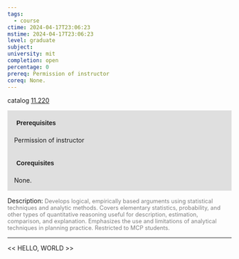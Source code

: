 ```yaml
---
tags:
  - course
ctime: 2024-04-17T23:06:23
mstime: 2024-04-17T23:06:23
level: graduate
subject: 
university: mit
completion: open
percentage: 0
prereq: Permission of instructor
coreq: None.
---
```


catalog [11.220](http://student.mit.edu/catalog/m11b.html#11.220)

<span style="display: block; padding: 15px; background-color: rgb(100, 100, 100, 0.2);"><font id="m_prereq494_0" style="display: block; font-family: Arial, sans-serif; font-weight: bold; padding: 5px">Prerequisites</font><br><span id="prereq494_0">Permission of instructor</span></span>
<span style="display: block; padding: 15px; background-color: rgb(100, 100, 100, 0.2);"><font id="m_coreq494_0" style="display: block; font-family: Arial, sans-serif; font-weight: bold; padding: 5px">Corequisites</font><br><span id="coreq494_0">None.</span></span>

<font style="">Description:</font>
<font style="color: grey; font-size: 0.8rem;">Develops logical, empirically based arguments using statistical techniques and analytic methods. Covers elementary statistics, probability, and other types of quantitative reasoning useful for description, estimation, comparison, and explanation. Emphasizes the use and limitations of analytical techniques in planning practice. Restricted to MCP students.</font>



---

<< HELLO, WORLD >>
